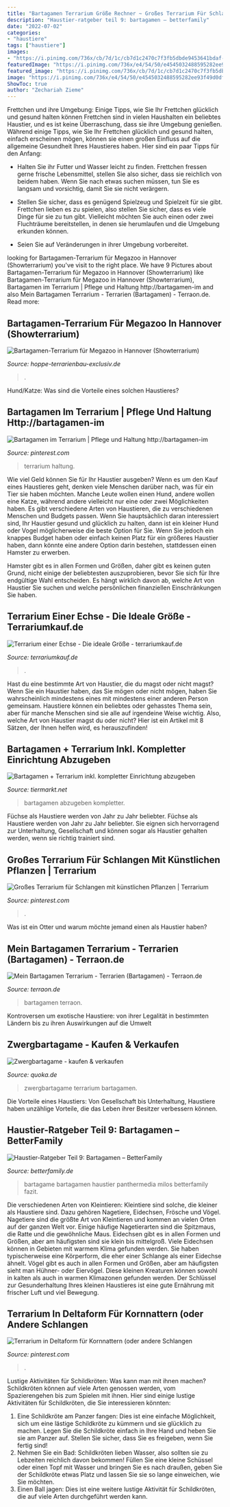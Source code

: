 ```yaml
---
title: "Bartagamen Terrarium Größe Rechner ~ Großes Terrarium Für Schlangen Mit Künstlichen Pflanzen"
description: "Haustier-ratgeber teil 9: bartagamen – betterfamily"
date: "2022-07-02"
categories:
- "haustiere"
tags: ["haustiere"]
images:
- "https://i.pinimg.com/736x/cb/7d/1c/cb7d1c2470c7f3fb5dbde9453641bdaf--terrarium-agama.jpg"
featuredImage: "https://i.pinimg.com/736x/e4/54/50/e4545032488595282ee93f49d0dfa4db.jpg"
featured_image: "https://i.pinimg.com/736x/cb/7d/1c/cb7d1c2470c7f3fb5dbde9453641bdaf--terrarium-agama.jpg"
image: "https://i.pinimg.com/736x/e4/54/50/e4545032488595282ee93f49d0dfa4db.jpg"
ShowToc: true
author: "Zechariah Zieme"
---
```



Frettchen und ihre Umgebung: Einige Tipps, wie Sie Ihr Frettchen glücklich und gesund halten können
Frettchen sind in vielen Haushalten ein beliebtes Haustier, und es ist keine Überraschung, dass sie ihre Umgebung genießen. Während einige Tipps, wie Sie Ihr Frettchen glücklich und gesund halten, einfach erscheinen mögen, können sie einen großen Einfluss auf die allgemeine Gesundheit Ihres Haustieres haben. Hier sind ein paar Tipps für den Anfang:
- Halten Sie ihr Futter und Wasser leicht zu finden. Frettchen fressen gerne frische Lebensmittel, stellen Sie also sicher, dass sie reichlich von beidem haben. Wenn Sie nach etwas suchen müssen, tun Sie es langsam und vorsichtig, damit Sie sie nicht verärgern.

- Stellen Sie sicher, dass es genügend Spielzeug und Spielzeit für sie gibt. Frettchen lieben es zu spielen, also stellen Sie sicher, dass es viele Dinge für sie zu tun gibt. Vielleicht möchten Sie auch einen oder zwei Fluchträume bereitstellen, in denen sie herumlaufen und die Umgebung erkunden können.

- Seien Sie auf Veränderungen in ihrer Umgebung vorbereitet.

	

		
looking for Bartagamen-Terrarium für Megazoo in Hannover (Showterrarium) you've visit to the right place. We have 9 Pictures about Bartagamen-Terrarium für Megazoo in Hannover (Showterrarium) like Bartagamen-Terrarium für Megazoo in Hannover (Showterrarium), Bartagamen im Terrarium | Pflege und Haltung http://bartagamen-im and also Mein Bartagamen Terrarium - Terrarien (Bartagamen) - Terraon.de. Read more:
		
    
## Bartagamen-Terrarium Für Megazoo In Hannover (Showterrarium)

<img loading=lazy src="https://hoppe-terrarienbau-exclusiv.de/wp-content/uploads/2020/12/Terrarium-in-der-Ausstellung.jpg" onerror="this.onerror=null;this.src='https://tse1.mm.bing.net/th?id=OIP.MfiuwTeSsrCmI-vfzU7mpwHaE8&amp;pid=15.1';" alt="Bartagamen-Terrarium für Megazoo in Hannover (Showterrarium)">

_Source: hoppe-terrarienbau-exclusiv.de_

>. 

	

Hund/Katze: Was sind die Vorteile eines solchen Haustieres?

    
## Bartagamen Im Terrarium | Pflege Und Haltung Http://bartagamen-im

<img loading=lazy src="https://i.pinimg.com/736x/cb/7d/1c/cb7d1c2470c7f3fb5dbde9453641bdaf--terrarium-agama.jpg" onerror="this.onerror=null;this.src='https://tse3.mm.bing.net/th?id=OIP.jTL_0XmCfrv37gh_YIyo9gHaFU&amp;pid=15.1';" alt="Bartagamen im Terrarium | Pflege und Haltung http://bartagamen-im">

_Source: pinterest.com_

>terrarium haltung. 

	

Wie viel Geld können Sie für Ihr Haustier ausgeben?
Wenn es um den Kauf eines Haustieres geht, denken viele Menschen darüber nach, was für ein Tier sie haben möchten. Manche Leute wollen einen Hund, andere wollen eine Katze, während andere vielleicht nur eine oder zwei Möglichkeiten haben.
Es gibt verschiedene Arten von Haustieren, die zu verschiedenen Menschen und Budgets passen. Wenn Sie hauptsächlich daran interessiert sind, Ihr Haustier gesund und glücklich zu halten, dann ist ein kleiner Hund oder Vogel möglicherweise die beste Option für Sie. Wenn Sie jedoch ein knappes Budget haben oder einfach keinen Platz für ein größeres Haustier haben, dann könnte eine andere Option darin bestehen, stattdessen einen Hamster zu erwerben.

Hamster gibt es in allen Formen und Größen, daher gibt es keinen guten Grund, nicht einige der beliebtesten auszuprobieren, bevor Sie sich für Ihre endgültige Wahl entscheiden. Es hängt wirklich davon ab, welche Art von Haustier Sie suchen und welche persönlichen finanziellen Einschränkungen Sie haben.

    
## Terrarium Einer Echse - Die Ideale Größe - Terrariumkauf.de

<img loading=lazy src="http://www.terrariumkauf.de/wp-content/uploads/2017/02/Fotolia-Bartagame-Echse-1024x627.jpg" onerror="this.onerror=null;this.src='https://tse1.mm.bing.net/th?id=OIP.0wV80cvLayTwEsMISuQFBgHaEi&amp;pid=15.1';" alt="Terrarium einer Echse - Die ideale Größe - terrariumkauf.de">

_Source: terrariumkauf.de_

>. 

	

Hast du eine bestimmte Art von Haustier, die du magst oder nicht magst?
Wenn Sie ein Haustier haben, das Sie mögen oder nicht mögen, haben Sie wahrscheinlich mindestens eines mit mindestens einer anderen Person gemeinsam. Haustiere können ein beliebtes oder gehasstes Thema sein, aber für manche Menschen sind sie alle auf irgendeine Weise wichtig. Also, welche Art von Haustier magst du oder nicht? Hier ist ein Artikel mit 8 Sätzen, der Ihnen helfen wird, es herauszufinden!

    
## Bartagamen + Terrarium Inkl. Kompletter Einrichtung Abzugeben

<img loading=lazy src="https://www.tiermarkt.net/images/listings/2012-06/bartagamen_terrarium_inkl_kompletter_einrichtung_abzugeben-1339524427-583-d_pic.jpg" onerror="this.onerror=null;this.src='https://tse1.mm.bing.net/th?id=OIP.o_jkyzgxmXsmHAMxrb0LPAHaLH&amp;pid=15.1';" alt="Bartagamen + Terrarium inkl. kompletter Einrichtung abzugeben">

_Source: tiermarkt.net_

>bartagamen abzugeben kompletter. 

	

Füchse als Haustiere werden von Jahr zu Jahr beliebter.
Füchse als Haustiere werden von Jahr zu Jahr beliebter. Sie eignen sich hervorragend zur Unterhaltung, Gesellschaft und können sogar als Haustier gehalten werden, wenn sie richtig trainiert sind.

    
## Großes Terrarium Für Schlangen Mit Künstlichen Pflanzen | Terrarium

<img loading=lazy src="https://i.pinimg.com/736x/e4/54/50/e4545032488595282ee93f49d0dfa4db.jpg" onerror="this.onerror=null;this.src='https://tse1.mm.bing.net/th?id=OIP.u5gLOpxUtTCp5CVKO4tGtwHaLG&amp;pid=15.1';" alt="Großes Terrarium für Schlangen mit künstlichen Pflanzen | Terrarium">

_Source: pinterest.com_

>. 

	

Was ist ein Otter und warum möchte jemand einen als Haustier haben?

    
## Mein Bartagamen Terrarium - Terrarien (Bartagamen) - Terraon.de

<img loading=lazy src="https://www.terraon.de/attachment/61185-canon-017-jpg/" onerror="this.onerror=null;this.src='https://tse2.mm.bing.net/th?id=OIP.zsqmvHJvSQNLBIbTF69mIQEyDM&amp;pid=15.1';" alt="Mein Bartagamen Terrarium - Terrarien (Bartagamen) - Terraon.de">

_Source: terraon.de_

>bartagamen terraon. 

	

Kontroversen um exotische Haustiere: von ihrer Legalität in bestimmten Ländern bis zu ihren Auswirkungen auf die Umwelt

    
## Zwergbartagame - Kaufen &amp; Verkaufen

<img loading=lazy src="https://pic0.qimage.de/87/90/60/r248609087.jpg" onerror="this.onerror=null;this.src='https://tse1.mm.bing.net/th?id=OIP.hiywZP2AsvMo3MwoE1HxGgAAAA&amp;pid=15.1';" alt="Zwergbartagame - kaufen &amp; verkaufen">

_Source: quoka.de_

>zwergbartagame terrarium bartagamen. 

	

Die Vorteile eines Haustiers: Von Gesellschaft bis Unterhaltung, Haustiere haben unzählige Vorteile, die das Leben ihrer Besitzer verbessern können.

    
## Haustier-Ratgeber Teil 9: Bartagamen – BetterFamily

<img loading=lazy src="https://betterfamily.de/wp-content/uploads/2017/04/Bartagame-Terrarium-1.jpg" onerror="this.onerror=null;this.src='https://tse2.mm.bing.net/th?id=OIP.aZQ2aucadaXcBC8IGyzn9wHaFj&amp;pid=15.1';" alt="Haustier-Ratgeber Teil 9: Bartagamen – BetterFamily">

_Source: betterfamily.de_

>bartagame bartagamen haustier panthermedia milos betterfamily fazit. 

	

Die verschiedenen Arten von Kleintieren:
Kleintiere sind solche, die kleiner als Haustiere sind. Dazu gehören Nagetiere, Eidechsen, Frösche und Vögel. Nagetiere sind die größte Art von Kleintieren und kommen an vielen Orten auf der ganzen Welt vor. Einige häufige Nagetierarten sind die Spitzmaus, die Ratte und die gewöhnliche Maus. Eidechsen gibt es in allen Formen und Größen, aber am häufigsten sind sie klein bis mittelgroß. Viele Eidechsen können in Gebieten mit warmem Klima gefunden werden. Sie haben typischerweise eine Körperform, die eher einer Schlange als einer Eidechse ähnelt. Vögel gibt es auch in allen Formen und Größen, aber am häufigsten sieht man Hühner- oder Eiervögel. Diese kleinen Kreaturen können sowohl in kalten als auch in warmen Klimazonen gefunden werden. Der Schlüssel zur Gesunderhaltung Ihres kleinen Haustieres ist eine gute Ernährung mit frischer Luft und viel Bewegung.

    
## Terrarium In Deltaform Für Kornnattern (oder Andere Schlangen

<img loading=lazy src="https://i.pinimg.com/originals/8a/ab/aa/8aabaad1c80105798265301296d3fe88.png" onerror="this.onerror=null;this.src='https://tse4.mm.bing.net/th?id=OIP.4eG8LL9KbK_c9EKM6LXKogHaJ4&amp;pid=15.1';" alt="Terrarium in Deltaform für Kornnattern (oder andere Schlangen">

_Source: pinterest.com_

>. 

	

Lustige Aktivitäten für Schildkröten: Was kann man mit ihnen machen?
Schildkröten können auf viele Arten genossen werden, vom Spazierengehen bis zum Spielen mit ihnen. Hier sind einige lustige Aktivitäten für Schildkröten, die Sie interessieren könnten:
1. Eine Schildkröte am Panzer fangen: Dies ist eine einfache Möglichkeit, sich um eine lästige Schildkröte zu kümmern und sie glücklich zu machen. Legen Sie die Schildkröte einfach in Ihre Hand und heben Sie sie am Panzer auf. Stellen Sie sicher, dass Sie es freigeben, wenn Sie fertig sind!
2. Nehmen Sie ein Bad: Schildkröten lieben Wasser, also sollten sie zu Lebzeiten reichlich davon bekommen! Füllen Sie eine kleine Schüssel oder einen Topf mit Wasser und bringen Sie es nach draußen, geben Sie der Schildkröte etwas Platz und lassen Sie sie so lange einweichen, wie Sie möchten.
3. Einen Ball jagen: Dies ist eine weitere lustige Aktivität für Schildkröten, die auf viele Arten durchgeführt werden kann.


